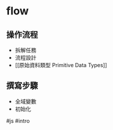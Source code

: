 # flow
## 操作流程
-   拆解任務
-   流程設計
- [[原始資料類型 Primitive Data Types]]


## 撰寫步驟

-   全域變數
-   初始化

#js #intro 
